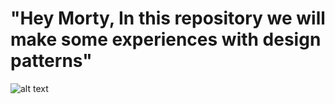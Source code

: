 # "Hey Morty, In this repository we will make some experiences with design patterns"

![alt text](https://files.winnin.com/mix_thumbnail/352377/1493923568098.jpg)
